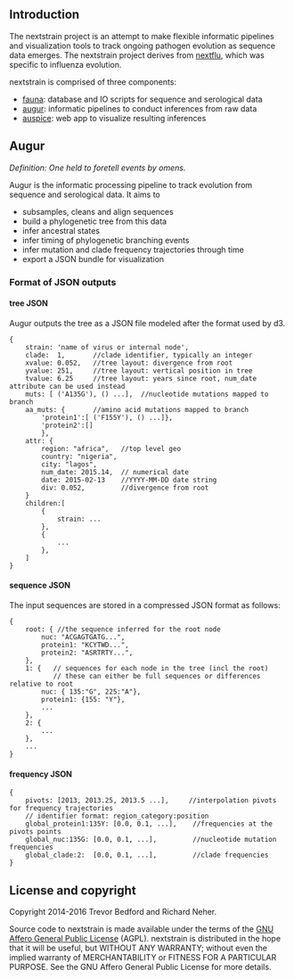 ## Introduction

The nextstrain project is an attempt to make flexible informatic pipelines and visualization tools to track ongoing pathogen evolution as sequence data emerges. The nextstrain project derives from [nextflu](https://github.com/blab/nextflu), which was specific to influenza evolution.

nextstrain is comprised of three components:

* [fauna](https://github.com/nextstrain/fauna): database and IO scripts for sequence and serological data
* [augur](https://github.com/nextstrain/augur): informatic pipelines to conduct inferences from raw data
* [auspice](https://github.com/nextstrain/auspice): web app to visualize resulting inferences

## Augur

*Definition: One held to foretell events by omens.*

Augur is the informatic processing pipeline to track evolution from sequence and serological data.  It aims to

* subsamples, cleans and align sequences
* build a phylogenetic tree from this data
* infer ancestral states
* infer timing of phylogenetic branching events
* infer mutation and clade frequency trajectories through time
* export a JSON bundle for visualization

### Format of JSON outputs

#### tree JSON
Augur outputs the tree as a JSON file modeled after the format used by d3.
```
{
    strain: 'name of virus or internal node',
    clade:  1,       //clade identifier, typically an integer
    xvalue: 0.052,   //tree layout: divergence from root
    yvalue: 251,     //tree layout: vertical position in tree
    tvalue: 6.25     //tree layout: years since root, num_date attribute can be used instead
    muts: [ ('A135G'), () ...],  //nucleotide mutations mapped to branch
    aa_muts: {       //amino acid mutations mapped to branch
        'protein1':[ ('F155Y'), () ...]},
        'protein2':[]
        },
    attr: {
        region: "africa",   //top level geo
        country: "nigeria",
        city: "lagos",
        num_date: 2015.14,  // numerical date
        date: 2015-02-13    //YYYY-MM-DD date string
        div: 0.052,         //divergence from root
    }
    children:[
        {
            strain: ...
        },
        {
            ...
        },
    ]
}
```

#### sequence JSON
The input sequences are stored in a compressed JSON format as follows:
```
{
    root: { //the sequence inferred for the root node
        nuc: "ACGAGTGATG...",
        protein1: "KCYTWD...",
        protein2: "ASRTRTY...",
    },
    1: {   // sequences for each node in the tree (incl the root)
           // these can either be full sequences or differences relative to root
        nuc: { 135:"G", 225:"A"},
        protein1: {155: "Y"},
        ...
    },
    2: {
        ...
    },
    ...
}
```

#### frequency JSON
```
{
    pivots: [2013, 2013.25, 2013.5 ...],     //interpolation pivots for frequency trajectories
    // identifier format: region_category:position
    global_protein1:135Y: [0.0, 0.1, ...],    //frequencies at the pivots points
    global_nuc:135G: [0.0, 0.1, ...],         //nucleotide mutation frequencies
    global_clade:2:  [0.0, 0.1, ...],         //clade frequencies
}
```

## License and copyright

Copyright 2014-2016 Trevor Bedford and Richard Neher.

Source code to nextstrain is made available under the terms of the [GNU Affero General Public License](LICENSE.txt) (AGPL). nextstrain is distributed in the hope that it will be useful, but WITHOUT ANY WARRANTY; without even the implied warranty of MERCHANTABILITY or FITNESS FOR A PARTICULAR PURPOSE.  See the GNU Affero General Public License for more details.
